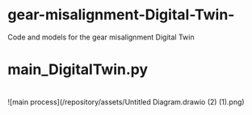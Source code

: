 # gear-misalignment-Digital-Twin-
Code and models for the gear misalignment Digital Twin  

# main_DigitalTwin.py 
# 
![main process](/repository/assets/Untitled Diagram.drawio (2) (1).png)
